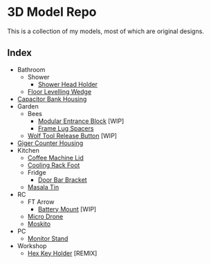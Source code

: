 # 3D Model Repo

This is a collection of my models, most of which are original designs.

## Index

- Bathroom
  - Shower
    - [Shower Head Holder](bathroom/shower/showerHeadHolder)
  - [Floor Levelling Wedge](bathroom/floorWedge)
- [Capacitor Bank Housing](capacitorBankHousing)
- Garden
  - Bees
    - [Modular Entrance Block](garden/bees/modularEntranceBlock) [WIP]
    - [Frame Lug Spacers](garden/bees/frameLugs)
  - [Wolf Tool Release Button](garden/wolfToolReleaseButton) [WIP]
- [Giger Counter Housing](gigerCounter)
- Kitchen
  - [Coffee Machine Lid](kitchen/coffeeMachineLid)
  - [Cooling Rack Foot](kitchen/coolingRackFoot)
  - Fridge
    - [Door Bar Bracket](kitchen/fridge/doorBarBracket)
  - [Masala Tin](kitchen/masalaTin)
- RC
  - FT Arrow
    - [Battery Mount](RC/FTArrow/batteryMount) [WIP]
  - [Micro Drone](RC/microDrone)
  - [Moskito](RC/moskito)
- PC
  - [Monitor Stand](PC/MonitorStand)
- Workshop
  - [Hex Key Holder](workshop/hexKeyHolder) [REMIX]
